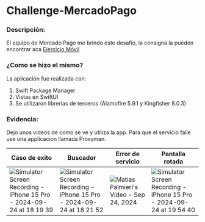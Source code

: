 # Challenge-MercadoPago

### Descripción:

El equipo de Mercado Pago me brindo este desafio, la consigna la pueden encontrar aca [Ejercicio Móvil](ChallengeMercadoPago/Documentacion/consigna.pdf)

### ¿Como se hizo el mismo?

La aplicación fue realizada con:
1. Swift Package Manager
2. Vistas en SwiftUI
3. Se utilizaron librerias de terceros (Alamofire 5.9.1 y Kingfisher 8.0.3)

### Evidencia: 

Dejo unos videos de como se ve y utiliza la app.
Para que el servicio falle use una applicacion llamada Proxyman.

| Caso de exito | Buscador | Error de servicio | Pantalla rotada | 
| ------------- | ------------- | ------------- | ------------- |
| ![Simulator Screen Recording - iPhone 15 Pro - 2024-09-24 at 18 19 39](https://github.com/user-attachments/assets/f2c262b8-0966-4e56-9477-2da3a79a1808) | ![Simulator Screen Recording - iPhone 15 Pro - 2024-09-24 at 18 21 52](https://github.com/user-attachments/assets/fbacb2f2-32c8-46fb-ac04-896585fcd3a2) | ![Matias Palmieri's Vídeo - Sep 24, 2024](https://github.com/user-attachments/assets/564e14fa-0eeb-41cb-af55-13dbe70b5d85) | ![Simulator Screen Recording - iPhone 15 Pro - 2024-09-24 at 19 54 40](https://github.com/user-attachments/assets/e70e1fcc-8cef-441b-bf19-08208246eb2e) |
